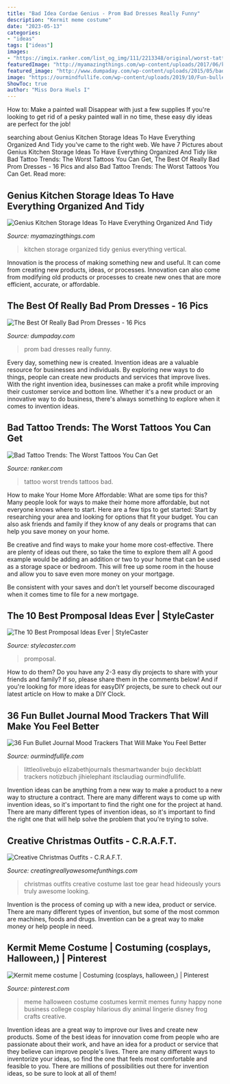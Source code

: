 ```yaml
---
title: "Bad Idea Cordae Genius - Prom Bad Dresses Really Funny"
description: "Kermit meme costume"
date: "2023-05-13"
categories:
- "ideas"
tags: ["ideas"]
images:
- "https://imgix.ranker.com/list_og_img/111/2213348/original/worst-tattoo-trends-u16?w=817&amp;h=427&amp;fm=jpg&amp;q=50&amp;fit=crop"
featuredImage: "http://myamazingthings.com/wp-content/uploads/2017/06/kitchen-storage-4.jpg"
featured_image: "http://www.dumpaday.com/wp-content/uploads/2015/05/bad-prom-dresses-1.jpg"
image: "https://ourmindfullife.com/wp-content/uploads/2019/10/Fun-bullet-journal-mood-tracker-ideas-35-OurMIndfulLife.com_.jpg"
ShowToc: true
author: "Miss Dora Huels I"
---
```



How to: Make a painted wall Disappear with just a few supplies
If you're looking to get rid of a pesky painted wall in no time, these easy diy ideas are perfect for the job!

	

		
searching about Genius Kitchen Storage Ideas To Have Everything Organized And Tidy you've came to the right web. We have 7 Pictures about Genius Kitchen Storage Ideas To Have Everything Organized And Tidy like Bad Tattoo Trends: The Worst Tattoos You Can Get, The Best Of Really Bad Prom Dresses - 16 Pics and also Bad Tattoo Trends: The Worst Tattoos You Can Get. Read more:
		
    
## Genius Kitchen Storage Ideas To Have Everything Organized And Tidy

<img loading=lazy src="http://myamazingthings.com/wp-content/uploads/2017/06/kitchen-storage-4.jpg" onerror="this.onerror=null;this.src='https://tse3.mm.bing.net/th?id=OIP.oYdpGxTQg54qNGW4l4lO9gHaLm&amp;pid=15.1';" alt="Genius Kitchen Storage Ideas To Have Everything Organized And Tidy">

_Source: myamazingthings.com_

>kitchen storage organized tidy genius everything vertical. 

	

Innovation is the process of making something new and useful. It can come from creating new products, ideas, or processes. Innovation can also come from modifying old products or processes to create new ones that are more efficient, accurate, or affordable.

    
## The Best Of Really Bad Prom Dresses - 16 Pics

<img loading=lazy src="http://www.dumpaday.com/wp-content/uploads/2015/05/bad-prom-dresses-1.jpg" onerror="this.onerror=null;this.src='https://tse2.mm.bing.net/th?id=OIP.ZQS5i96Znw1rOomUdt6QcAHaHQ&amp;pid=15.1';" alt="The Best Of Really Bad Prom Dresses - 16 Pics">

_Source: dumpaday.com_

>prom bad dresses really funny. 

	

Every day, something new is created. Invention ideas are a valuable resource for businesses and individuals. By exploring new ways to do things, people can create new products and services that improve lives. With the right invention idea, businesses can make a profit while improving their customer service and bottom line. Whether it's a new product or an innovative way to do business, there's always something to explore when it comes to invention ideas.

    
## Bad Tattoo Trends: The Worst Tattoos You Can Get

<img loading=lazy src="https://imgix.ranker.com/list_og_img/111/2213348/original/worst-tattoo-trends-u16?w=817&amp;h=427&amp;fm=jpg&amp;q=50&amp;fit=crop" onerror="this.onerror=null;this.src='https://tse3.mm.bing.net/th?id=OIP.ocPyl70hevo7I_Cr8wxQ0gHaD3&amp;pid=15.1';" alt="Bad Tattoo Trends: The Worst Tattoos You Can Get">

_Source: ranker.com_

>tattoo worst trends tattoos bad. 

	

How to make Your Home More Affordable: What are some tips for this?
Many people look for ways to make their home more affordable, but not everyone knows where to start. Here are a few tips to get started:
Start by researching your area and looking for options that fit your budget. You can also ask friends and family if they know of any deals or programs that can help you save money on your home.

Be creative and find ways to make your home more cost-effective. There are plenty of ideas out there, so take the time to explore them all! A good example would be adding an addition or two to your home that can be used as a storage space or bedroom. This will free up some room in the house and allow you to save even more money on your mortgage.

Be consistent with your saves and don’t let yourself become discouraged when it comes time to file for a new mortgage.

    
## The 10 Best Promposal Ideas Ever | StyleCaster

<img loading=lazy src="https://stylecaster.com/wp-content/uploads/2014/04/wings-promposal.jpg?resize=112" onerror="this.onerror=null;this.src='https://tse2.mm.bing.net/th?id=OIP.Ih2grwY-N00MoZb5yertPgHaJ4&amp;pid=15.1';" alt="The 10 Best Promposal Ideas Ever | StyleCaster">

_Source: stylecaster.com_

>promposal. 

	

How to do them?
Do you have any 2-3 easy diy projects to share with your friends and family? If so, please share them in the comments below! And if you're looking for more ideas for easyDIY projects, be sure to check out our latest article on How to make a DIY Clock.

    
## 36 Fun Bullet Journal Mood Trackers That Will Make You Feel Better

<img loading=lazy src="https://ourmindfullife.com/wp-content/uploads/2019/10/Fun-bullet-journal-mood-tracker-ideas-35-OurMIndfulLife.com_.jpg" onerror="this.onerror=null;this.src='https://tse1.mm.bing.net/th?id=OIP.59fEw00Qq8cHAjlPnyOUFgHaHa&amp;pid=15.1';" alt="36 Fun Bullet Journal Mood Trackers That Will Make You Feel Better">

_Source: ourmindfullife.com_

>littleolivebujo elizabethjournals thesmartwander bujo deckblatt trackers notizbuch jihielephant itsclaudiag ourmindfullife. 

	

Invention ideas can be anything from a new way to make a product to a new way to structure a contract. There are many different ways to come up with invention ideas, so it's important to find the right one for the project at hand. There are many different types of invention ideas, so it's important to find the right one that will help solve the problem that you're trying to solve.

    
## Creative Christmas Outfits - C.R.A.F.T.

<img loading=lazy src="https://www.creatingreallyawesomefunthings.com/wp-content/uploads/2014/12/Screen-Shot-2014-12-12-at-3.25.08-PM.png" onerror="this.onerror=null;this.src='https://tse2.mm.bing.net/th?id=OIP.Fapq4cjj36wgML10SlVMogHaHa&amp;pid=15.1';" alt="Creative Christmas Outfits - C.R.A.F.T.">

_Source: creatingreallyawesomefunthings.com_

>christmas outfits creative costume last toe gear head hideously yours truly awesome looking. 

	

Invention is the process of coming up with a new idea, product or service. There are many different types of invention, but some of the most common are machines, foods and drugs. Invention can be a great way to make money or help people in need.

    
## Kermit Meme Costume | Costuming (cosplays, Halloween,) | Pinterest

<img loading=lazy src="https://s-media-cache-ak0.pinimg.com/564x/e8/02/a2/e802a2a72bcdccd5e6a535dc2f057793.jpg" onerror="this.onerror=null;this.src='https://tse2.mm.bing.net/th?id=OIP.vl410ChLmLwQ5F1QhQC8hAHaNK&amp;pid=15.1';" alt="Kermit meme costume | Costuming (cosplays, halloween,) | Pinterest">

_Source: pinterest.com_

>meme halloween costume costumes kermit memes funny happy none business college cosplay hilarious diy animal lingerie disney frog crafts creative. 

	

Invention ideas are a great way to improve our lives and create new products. Some of the best ideas for innovation come from people who are passionate about their work, and have an idea for a product or service that they believe can improve people's lives. There are many different ways to inventorize your ideas, so find the one that feels most comfortable and feasible to you. There are millions of possibilities out there for invention ideas, so be sure to look at all of them!


